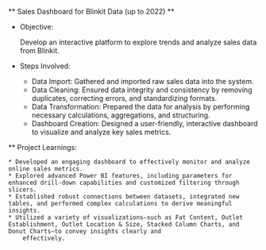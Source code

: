 ** Sales Dashboard for Blinkit Data (up to 2022) **

* Objective:

  Develop an interactive platform to explore trends and analyze sales data from Blinkit.
  
* Steps Involved:

    * Data Import: Gathered and imported raw sales data into the system.
    * Data Cleaning: Ensured data integrity and consistency by removing duplicates, correcting errors, and standardizing formats.
    * Data Transformation: Prepared the data for analysis by performing necessary calculations, aggregations, and structuring.
    * Dashboard Creation: Designed a user-friendly, interactive dashboard to visualize and analyze key sales metrics.
      
** Project Learnings:

    * Developed an engaging dashboard to effectively monitor and analyze online sales metrics.
    * Explored advanced Power BI features, including parameters for enhanced drill-down capabilities and customized filtering through slicers.
    * Established robust connections between datasets, integrated new tables, and performed complex calculations to derive meaningful insights.
    * Utilized a variety of visualizations—such as Fat Content, Outlet Establishment, Outlet Location & Size, Stacked Column Charts, and Donut Charts—to convey insights clearly and 
        effectively.
